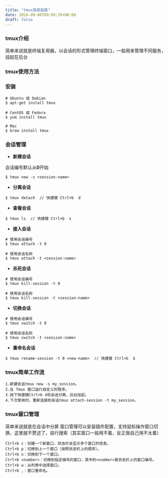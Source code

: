 ```yaml
---
title: "tmux简易指南"
date: 2024-09-06T09:09:39+08:00
draft: false
---
```


### tmux介绍
简单来说就是终端复用器，以会话的形式管理终端窗口，一般用来管理不同服务，挂起在后台

### tmux使用方法
### 安装
```shell
# Ubuntu 或 Debian
$ apt-get install tmux

# CentOS 或 Fedora
$ yum install tmux

# Mac
$ brew install tmux
```
### 会话管理
* **新建会话**

会话编号默认从**0**开始
```shell
$ tmux new -s <session-name>
```
* **分离会话**

```shell
$ tmux detach  // 快捷键 Ctrl+b  d
```
* **查看会话**

```shell
$ tmux ls  // 快捷键 Ctrl+b  s
```
* **接入会话**

```shell
# 使用会话编号
$ tmux attach -t 0

# 使用会话名称
$ tmux attach -t <session-name>
```
* **杀死会话**

```shell
# 使用会话编号
$ tmux kill-session -t 0

# 使用会话名称
$ tmux kill-session -t <session-name>
```
* **切换会话**

```shell
# 使用会话编号
$ tmux switch -t 0

# 使用会话名称
$ tmux switch -t <session-name>
```
* **重命名会话**

```shell
$ tmux rename-session -t 0 <new-name>  // 快捷键 Ctrl+b  $
```

### tmux简单工作流
```
1.新建会话tmux new -s my_session。
2.在 Tmux 窗口运行自定义的程序。
3.按下快捷键Ctrl+b d将会话分离，后台挂起。
4.下次使用时，重新连接到会话tmux attach-session -t my_session。
```

### tmux窗口管理
简单来说就是在会话中分屏
窗口管理可以安装插件配置，支持鼠标操作窗口切换，这里就不赘述了，自行搜索（其实窗口一般用不着，反正我自己用不太着）
```
Ctrl+b c：创建一个新窗口，状态栏会显示多个窗口的信息。
Ctrl+b p：切换到上一个窗口（按照状态栏上的顺序）。
Ctrl+b n：切换到下一个窗口。
Ctrl+b <number>：切换到指定编号的窗口，其中的<number>是状态栏上的窗口编号。
Ctrl+b w：从列表中选择窗口。
Ctrl+b ,：窗口重命名。
```